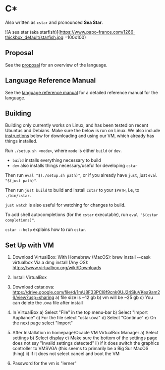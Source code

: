 # C*

Also written as `cstar` and pronounced **Sea Star**.


![A sea star (aka starfish)](https://www.papo-france.com/1266-thickbox_default/starfish.jpg =100x100)


## Proposal
See the [proposal](./proposal.md) for an overview of the language.

## Language Reference Manual
See the [language reference manual](./LRM.md) for a detailed reference manual for the language.



## Building
Building only currently works on Linux,
and has been tested on recent Ubuntus and Debians.
Make sure the below is run on Linux.
We also include [instructions](#set-up-with-vm) below for 
downloading and using our VM, which already has things installed.

Run `./setup.sh <mode>`, where `mode` is either `build` or `dev`.
* `build` installs everything necessary to build
* `dev` also installs things necessary/useful for developing `cstar`

Then run `eval "$(./setup.sh path)"`, or if you already have `just`, just `eval "$(just path)"`.

Then run `just build` to build and install `cstar` to your `$PATH`, i.e, to `./bin/cstar`.

`just watch` is also useful for watching for changes to build.

To add shell autocompletions (for the `cstar` executable), run `eval "$(cstar completions)"`.

`cstar --help` explains how to run `cstar`.


## Set Up with VM 
1. Download VirtualBox:
        With Homebrew (MacOS): brew install --cask virtualbox
        Via a dmg install (Any OS): https://www.virtualbox.org/wiki/Downloads

2. Install VirtualBox

3. Download cstar.ova: 
https://drive.google.com/file/d/1mU8F33PCl8f9cnk0UJ24SIuVKea9am26/view?usp=sharing
        a) file size is ~12 gb
        b) vm will be ~25 gb
        c) You can delete the .ova file after install

4. In VirtualBox
	a) Select "File" in the top menu-bar
	b) Select "Import Appliance"
	c) For the file select "cstar.ova"
	d) Select "Continue"
	e) On the next page select "Import" 

5. After Installation in homepage/Ocacle VM VirtualBox Manager
	a) Select settings
	b) Select display
	c) Make sure the bottom of the settings page does not say
	"Invalid settings detected"
		ii) if it does switch the graphics controller to
		VMSVGA (this seems to primarily be a Big Sur MacOS thing)
		ii) if it does not select cancel and boot the VM

6. Password for the vm is "lerner"
